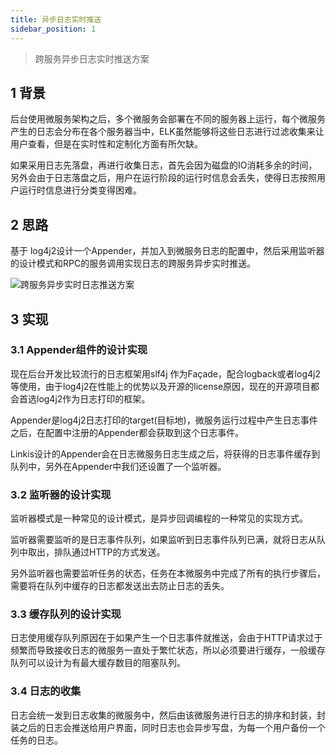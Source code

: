 ```yaml
---
title: 异步日志实时推送
sidebar_position: 1
---
```

>跨服务异步日志实时推送方案

## 1 背景

后台使用微服务架构之后，多个微服务会部署在不同的服务器上运行，每个微服务产生的日志会分布在各个服务器当中，ELK虽然能够将这些日志进行过滤收集来让用户查看，但是在实时性和定制化方面有所欠缺。

如果采用日志先落盘，再进行收集日志，首先会因为磁盘的IO消耗多余的时间，另外会由于日志落盘之后，用户在运行阶段的运行时信息会丢失，使得日志按照用户运行时信息进行分类变得困难。

## 2 思路

基于 log4j2设计一个Appender，并加入到微服务日志的配置中，然后采用监听器的设计模式和RPC的服务调用实现日志的跨服务异步实时推送。

![跨服务异步实时日志推送方案](../../images/ch4/commons/log_push.png)

## 3 实现

### 3.1 Appender组件的设计实现

现在后台开发比较流行的日志框架用slf4j 作为Façade，配合logback或者log4j2等使用，由于log4j2在性能上的优势以及开源的license原因，现在的开源项目都会首选log4j2作为日志打印的框架。

Appender是log4j2日志打印的target(目标地)，微服务运行过程中产生日志事件之后，在配置中注册的Appender都会获取到这个日志事件。

Linkis设计的Appender会在日志微服务日志生成之后，将获得的日志事件缓存到队列中，另外在Appender中我们还设置了一个监听器。

### 3.2 监听器的设计实现

监听器模式是一种常见的设计模式，是异步回调编程的一种常见的实现方式。

监听器需要监听的是日志事件队列，如果监听到日志事件队列已满，就将日志从队列中取出，排队通过HTTP的方式发送。

另外监听器也需要监听任务的状态，任务在本微服务中完成了所有的执行步骤后，需要将在队列中缓存的日志都发送出去防止日志的丢失。

### 3.3 缓存队列的设计实现

日志使用缓存队列原因在于如果产生一个日志事件就推送，会由于HTTP请求过于频繁而导致接收日志的微服务一直处于繁忙状态，所以必须要进行缓存，一般缓存队列可以设计为有最大缓存数目的阻塞队列。

### 3.4 日志的收集

日志会统一发到日志收集的微服务中，然后由该微服务进行日志的排序和封装，封装之后的日志会推送给用户界面，同时日志也会异步写盘，为每一个用户备份一个任务的日志。
